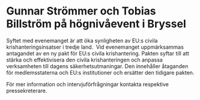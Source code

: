 # Gunnar Strömmer och Tobias Billström på högnivåevent i Bryssel

Syftet med evenemanget är att öka synligheten av EU:s civila krishanteringsinsatser i tredje land.  Vid evenemanget uppmärksammas antagandet av en ny pakt för EU:s civila krishantering. Pakten syftar till att stärka och effektivisera den civila krishanteringen och anpassa verksamheten till dagens säkerhetsutmaningar. Den innehåller åtaganden för medlemsstaterna och EU:s institutioner och ersätter den tidigare pakten.

För mer information och intervjuförfrågningar kontakta respektive pressekreterare.
